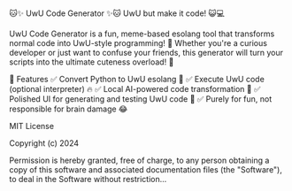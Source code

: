 🐱✨ UwU Code Generator ✨🐱
UwU but make it code! 😺💻

UwU Code Generator is a fun, meme-based esolang tool that transforms normal code into UwU-style programming! 🎀 Whether you're a curious developer or just want to confuse your friends, this generator will turn your scripts into the ultimate cuteness overload! 💖

🌟 Features
✅ Convert Python to UwU esolang 🐾
✅ Execute UwU code (optional interpreter) 🔥
✅ Local AI-powered code transformation 🤖
✅ Polished UI for generating and testing UwU code 🎨
✅ Purely for fun, not responsible for brain damage 😂





MIT License

Copyright (c) 2024

Permission is hereby granted, free of charge, to any person obtaining a copy
of this software and associated documentation files (the "Software"), to deal
in the Software without restriction...

